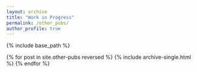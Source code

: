 ```yaml
---
layout: archive
title: "Work in Progress"
permalink: /other_pubs/
author_profile: true
---
```



{% include base_path %}

{% for post in site.other-pubs reversed %}
  {% include archive-single.html %}
{% endfor %}
